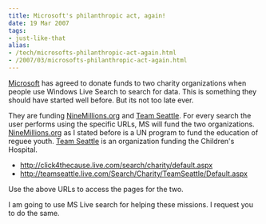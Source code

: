 ```yaml
---
title: Microsoft's philanthropic act, again!
date: 19 Mar 2007
tags: 
- just-like-that
alias:
- /tech/microsofts-philanthropic-act-again.html
- /2007/03/microsofts-philanthropic-act-again.html
---
```


<a href="http://www.microsoft.com">Microsoft</a> has agreed to donate funds to two charity 
organizations when people use Windows Live Search to search for data. This is something 
they should have started well before. But its not too late ever.

<!-- break here -->

They are funding 
<a href="http://click4thecause.live.com/search/charity/default.aspx">NineMillions.org</a> and 
<a href="http://teamseattle.live.com/Search/Charity/TeamSeattle/Default.aspx">Team Seattle</a>. 
For every search the user performs using the specific URLs, MS will fund the two organizations. 
<a href="http://nine-million.spaces.live.com/">NineMillions.org</a> as I stated before is a UN 
program to fund the education of reguee youth. 
<a href="http://www.teamseattle.com/">Team Seattle</a> is an organization funding the Children's Hospital.

* <a href="http://click4thecause.live.com/search/charity/default.aspx">http://click4thecause.live.com/search/charity/default.aspx</a>
* <a href="http://teamseattle.live.com/Search/Charity/TeamSeattle/Default.aspx">http://teamseattle.live.com/Search/Charity/TeamSeattle/Default.aspx</a>

Use the above URLs to access the pages for the two.

I am going to use MS Live search for helping these missions. I request you to do the same.
